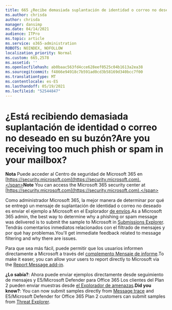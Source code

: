```yaml
---
title: 665 ¿Recibe demasiada suplantación de identidad o correo no deseado en su buzón?
ms.author: chrisda
author: chrisda
manager: dansimp
ms.date: 04/14/2021
audience: ITPro
ms.topic: article
ms.service: o365-administration
ROBOTS: NOINDEX, NOFOLLOW
localization_priority: Normal
ms.custom: 665,2578
ms.assetid: ''
ms.openlocfilehash: ab0baac563fd4cce628eef0525c04b1613a2ea38
ms.sourcegitcommit: f4866e94918c7b591ad0cd3b58169d340bcc7f00
ms.translationtype: MT
ms.contentlocale: es-ES
ms.lasthandoff: 05/19/2021
ms.locfileid: "52544847"
---
```

# <a name="are-you-receiving-too-much-phish-or-spam-in-your-mailbox"></a><span data-ttu-id="f7a85-102">¿Está recibiendo demasiada suplantación de identidad o correo no deseado en su buzón?</span><span class="sxs-lookup"><span data-stu-id="f7a85-102">Are you receiving too much phish or spam in your mailbox?</span></span>

<span data-ttu-id="f7a85-103">**Nota** Puede acceder al Centro de seguridad de Microsoft 365 en [https://security.microsoft.com](https://security.microsoft.com).</span><span class="sxs-lookup"><span data-stu-id="f7a85-103">**Note** You can access the Microsoft 365 security center at [https://security.microsoft.com](https://security.microsoft.com).</span></span>

<span data-ttu-id="f7a85-104">Como administrador Microsoft 365, la mejor manera de determinar por qué se entregó un mensaje de suplantación de identidad o correo no deseado es enviar el ejemplo a Microsoft en el Explorador [de envíos](https://security.microsoft.com/reportsubmission).</span><span class="sxs-lookup"><span data-stu-id="f7a85-104">As a Microsoft 365 admin, the best way to determine why a phishing or spam message was delivered is to submit the sample to Microsoft in [Submissions Explorer](https://security.microsoft.com/reportsubmission).</span></span> <span data-ttu-id="f7a85-105">Tendrás comentarios inmediatos relacionados con el filtrado de mensajes y por qué hay problemas.</span><span class="sxs-lookup"><span data-stu-id="f7a85-105">You'll get immediate feedback related to message filtering and why there are issues.</span></span>

<span data-ttu-id="f7a85-106">Para que sea más fácil, puede permitir que los usuarios informen directamente a Microsoft a través del [complemento Mensaje de informe](https://appsource.microsoft.com/product/office/WA104381180?src=office&tab=Overview).</span><span class="sxs-lookup"><span data-stu-id="f7a85-106">To make it easer, you can allow your users to report directly to Microsoft via the [Report Message add-in](https://appsource.microsoft.com/product/office/WA104381180?src=office&tab=Overview).</span></span>

<span data-ttu-id="f7a85-107">**¿Lo sabía?**: Ahora puede [](https://security.microsoft.com/messagetrace) enviar ejemplos directamente desde seguimiento de mensajes y E5/Microsoft Defender para Office 365 Los clientes del Plan 2 pueden enviar muestras desde [el Explorador de amenazas](/microsoft-365/security/office-365-security/threat-explorer).</span><span class="sxs-lookup"><span data-stu-id="f7a85-107">**Did you know?**: You can now submit samples directly from [Message trace](https://security.microsoft.com/messagetrace) and E5/Microsoft Defender for Office 365 Plan 2 customers can submit samples from [Threat Explorer](/microsoft-365/security/office-365-security/threat-explorer).</span></span>
